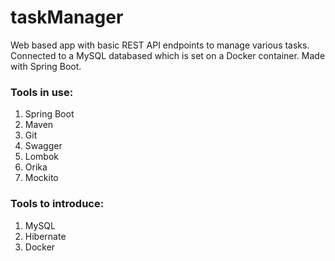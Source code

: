 # taskManager
Web based app with basic REST API endpoints to manage various tasks. Connected to a MySQL databased which is set on a Docker container. Made with Spring Boot.

### Tools in use:
1. Spring Boot
2. Maven
3. Git
4. Swagger
5. Lombok
6. Orika
7. Mockito

### Tools to introduce:
1. MySQL
2. Hibernate
3. Docker
